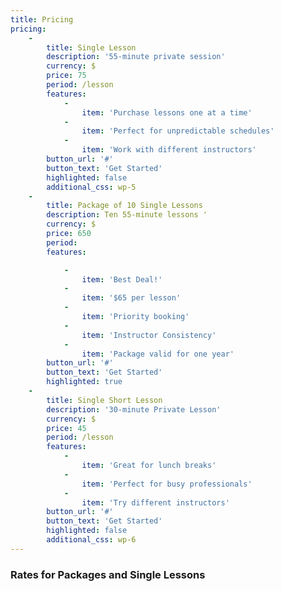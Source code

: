 ```yaml
---
title: Pricing
pricing:
    -
        title: Single Lesson
        description: '55-minute private session'
        currency: $
        price: 75
        period: /lesson
        features:
            -
                item: 'Purchase lessons one at a time'
            -
                item: 'Perfect for unpredictable schedules'
            -
                item: 'Work with different instructors'
        button_url: '#'
        button_text: 'Get Started'
        highlighted: false
        additional_css: wp-5
    -
        title: Package of 10 Single Lessons
        description: Ten 55-minute lessons '
        currency: $
        price: 650
        period:
        features:

            -
                item: 'Best Deal!'
            -
                item: '$65 per lesson'
            -
                item: 'Priority booking'
            -
                item: 'Instructor Consistency'
            -
                item: 'Package valid for one year'
        button_url: '#'
        button_text: 'Get Started'
        highlighted: true
    -
        title: Single Short Lesson
        description: '30-minute Private Lesson'
        currency: $
        price: 45
        period: /lesson
        features:
            -
                item: 'Great for lunch breaks'
            -
                item: 'Perfect for busy professionals'
            -
                item: 'Try different instructors'
        button_url: '#'
        button_text: 'Get Started'
        highlighted: false
        additional_css: wp-6
---
```


### Rates for Packages and Single Lessons

